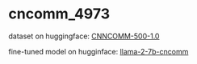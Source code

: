 # cncomm_4973

dataset on huggingface: [CNNCOMM-500-1.0](https://huggingface.co/datasets/cheungra/CNCOMM-500-1.0?row=29)

fine-tuned model on hugginface: [llama-2-7b-cncomm](https://huggingface.co/cheungra/llama-2-7b-cncomm/tree/main)
